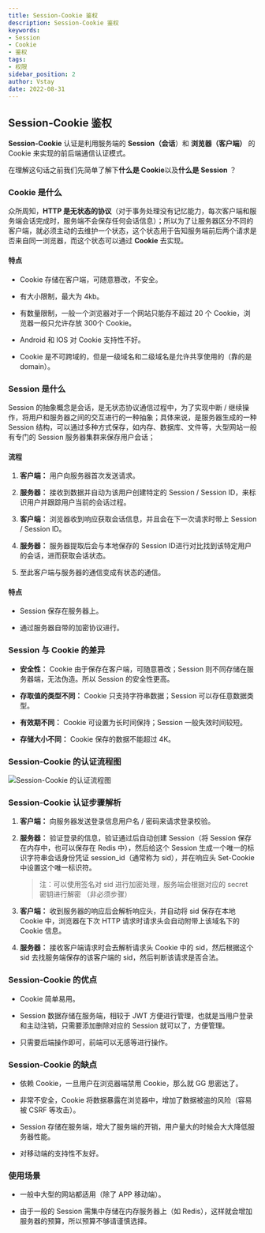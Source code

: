 ```yaml
---
title: Session-Cookie 鉴权
description: Session-Cookie 鉴权
keywords:
- Session
- Cookie
- 鉴权
tags:
- 权限
sidebar_position: 2
author: Vstay
date: 2022-08-31
---
```

## Session-Cookie 鉴权

**Session-Cookie** 认证是利用服务端的 **Session（会话**）和 **浏览器（客户端）** 的 Cookie 来实现的前后端通信认证模式。

在理解这句话之前我们先简单了解下**什么是 Cookie**以及**什么是 Session** ？

### Cookie 是什么

众所周知，**HTTP 是无状态的协议**（对于事务处理没有记忆能力，每次客户端和服务端会话完成时，服务端不会保存任何会话信息）；所以为了让服务器区分不同的客户端，就必须主动的去维护一个状态，这个状态用于告知服务端前后两个请求是否来自同一浏览器，而这个状态可以通过 **Cookie** 去实现。

#### 特点

- Cookie 存储在客户端，可随意篡改，不安全。

- 有大小限制，最大为 4kb。

- 有数量限制，一般一个浏览器对于一个网站只能存不超过 20 个 Cookie，浏览器一般只允许存放 300个 Cookie。

- Android 和 IOS 对 Cookie 支持性不好。

- Cookie 是不可跨域的，但是一级域名和二级域名是允许共享使用的（靠的是 domain）。

### Session 是什么

Session 的抽象概念是会话，是无状态协议通信过程中，为了实现中断 / 继续操作，将用户和服务器之间的交互进行的一种抽象；具体来说，是服务器生成的一种 Session 结构，可以通过多种方式保存，如内存、数据库、文件等，大型网站一般有专门的 Session 服务器集群来保存用户会话；

#### 流程

1. **客户端：** 用户向服务器首次发送请求。

2. **服务器：** 接收到数据并自动为该用户创建特定的 Session / Session ID，来标识用户并跟踪用户当前的会话过程。

3. **客户端：** 浏览器收到响应获取会话信息，并且会在下一次请求时带上 Session / Session ID。

4. **服务器：** 服务器提取后会与本地保存的 Session ID进行对比找到该特定用户的会话，进而获取会话状态。

5. 至此客户端与服务器的通信变成有状态的通信。

#### 特点

- Session 保存在服务器上。

- 通过服务器自带的加密协议进行。

### Session 与 Cookie 的差异

- **安全性：** Cookie 由于保存在客户端，可随意篡改；Session 则不同存储在服务器端，无法伪造。所以 Session 的安全性更高。

- **存取值的类型不同：** Cookie 只支持字符串数据；Session 可以存任意数据类型。

- **有效期不同：** Cookie 可设置为长时间保持；Session 一般失效时间较短。

- **存储大小不同：** Cookie 保存的数据不能超过 4K。

### Session-Cookie 的认证流程图

![Session-Cookie 的认证流程图](https://static.7wate.com/img/2022/08/30/50ad8c6cc6e96.png)

### Session-Cookie 认证步骤解析

1. **客户端：** 向服务器发送登录信息用户名 / 密码来请求登录校验。

2. **服务器：** 验证登录的信息，验证通过后自动创建 Session（将 Session 保存在内存中，也可以保存在 Redis 中），然后给这个 Session 生成一个唯一的标识字符串会话身份凭证 session_id（通常称为 sid），并在响应头 Set-Cookie 中设置这个唯一标识符。

    > 注：可以使用签名对 sid 进行加密处理，服务端会根据对应的 secret 密钥进行解密 （非必须步骤）

3. **客户端：** 收到服务器的响应后会解析响应头，并自动将 sid 保存在本地 Cookie 中，浏览器在下次 HTTP 请求时请求头会自动附带上该域名下的 Cookie 信息。

4. **服务器：** 接收客户端请求时会去解析请求头 Cookie 中的 sid，然后根据这个 sid 去找服务端保存的该客户端的 sid，然后判断该请求是否合法。

### Session-Cookie 的优点

- Cookie 简单易用。

- Session 数据存储在服务端，相较于 JWT 方便进行管理，也就是当用户登录和主动注销，只需要添加删除对应的 Session 就可以了，方便管理。

- 只需要后端操作即可，前端可以无感等进行操作。

### Session-Cookie 的缺点

- 依赖 Cookie，一旦用户在浏览器端禁用 Cookie，那么就 GG 思密达了。

- 非常不安全，Cookie 将数据暴露在浏览器中，增加了数据被盗的风险（容易被 CSRF 等攻击）。

- Session 存储在服务端，增大了服务端的开销，用户量大的时候会大大降低服务器性能。

- 对移动端的支持性不友好。

### 使用场景

- 一般中大型的网站都适用（除了 APP 移动端）。

- 由于一般的 Session 需集中存储在内存服务器上（如 Redis），这样就会增加服务器的预算，所以预算不够请谨慎选择。
